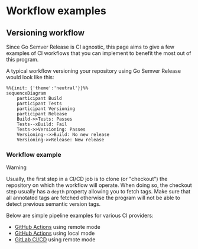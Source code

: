 # Workflow examples

## Versioning workflow

Since Go Semver Release is CI agnostic, this page aims to give a few examples of CI workflows that you can implement to benefit the most out of this program.

A typical workflow versioning your repository using Go Semver Release would look like this:

```mermaid
%%{init: {'theme':'neutral'}}%%
sequenceDiagram
    participant Build
    participant Tests
    participant Versioning
    participant Release
    Build->>Tests: Passes
    Tests--xBuild: Fail
    Tests->>Versioning: Passes
    Versioning-->>Build: No new release
    Versioning->>Release: New release
```

### Workflow example

> [!WARNING]
> Usually, the first step in a CI/CD job is to clone (or "checkout") the repository on which the workflow will operate. When doing so, the checkout step usually has a `depth` property allowing you to fetch tags. Make sure that all annotated tags are fetched otherwise the program will not be able to detect previous semantic version tags.

Below are simple pipeline examples for various CI providers:

* [GitHub Actions](https://github.com/s0ders/go-semver-release/blob/main/docs/examples/github-actions-remote-mode.yml) using remote mode
* [GitHub Actions](https://github.com/s0ders/go-semver-release/blob/main/docs/examples/github-actions-local-mode.yml) using local mode
* [GitLab CI/CD](https://github.com/s0ders/go-semver-release/blob/main/docs/examples/gitlab-ci.yml) using remote mode